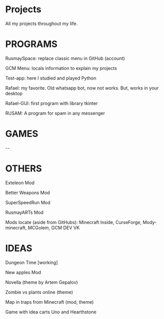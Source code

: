 # Projects
 All my projects throughout my life.

# PROGRAMS

RusmaySpace: replace classic menu in GitHub (account)

GCM Menu: locals information to explain my projects

Test-app: here I studied and played Python

Rafael: my favorite. Old whatsapp bot, now not works. But, works in your desktop

Rafael-GUI: first program with library tkinter

RUSAM: A program for spam in any messenger

# GAMES

--

# OTHERS

Exteleon Mod

Better Weapons Mod

SuperSpeedRun Mod

RusmayARTs Mod

Mods locate (aside from GitHubs): Minecraft Inside, CurseForge, Mody-minecraft, MCGolem, GCM DEV VK

# IDEAS

Dungeon Time [working]

New apples Mod

Novella (theme by Artem Gepalov)

Zombie vs plants online (theme)

Map in traps from Minecraft (mod, theme)

Game with idea carts Uno and Hearthstone
